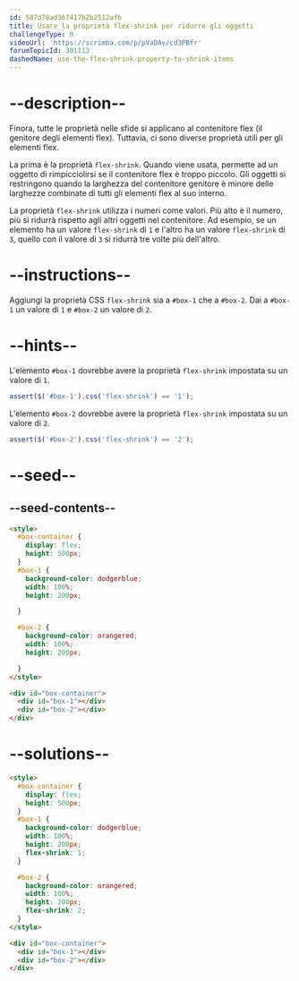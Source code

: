 ```yaml
---
id: 587d78ad367417b2b2512afb
title: Usare la proprietà flex-shrink per ridurre gli oggetti
challengeType: 0
videoUrl: 'https://scrimba.com/p/pVaDAv/cd3PBfr'
forumTopicId: 301113
dashedName: use-the-flex-shrink-property-to-shrink-items
---
```


# --description--

Finora, tutte le proprietà nelle sfide si applicano al contenitore flex (il genitore degli elementi flex). Tuttavia, ci sono diverse proprietà utili per gli elementi flex.

La prima è la proprietà `flex-shrink`. Quando viene usata, permette ad un oggetto di rimpicciolirsi se il contenitore flex è troppo piccolo. Gli oggetti si restringono quando la larghezza del contenitore genitore è minore delle larghezze combinate di tutti gli elementi flex al suo interno.

La proprietà `flex-shrink` utilizza i numeri come valori. Più alto è il numero, più si ridurrà rispetto agli altri oggetti nel contenitore. Ad esempio, se un elemento ha un valore `flex-shrink` di `1` e l'altro ha un valore `flex-shrink` di `3`, quello con il valore di `3` si ridurrà tre volte più dell'altro.

# --instructions--

Aggiungi la proprietà CSS `flex-shrink` sia a `#box-1` che a `#box-2`. Dai a `#box-1` un valore di `1` e `#box-2` un valore di `2`.

# --hints--

L'elemento `#box-1` dovrebbe avere la proprietà `flex-shrink` impostata su un valore di `1`.

```js
assert($('#box-1').css('flex-shrink') == '1');
```

L'elemento `#box-2` dovrebbe avere la proprietà `flex-shrink` impostata su un valore di `2`.

```js
assert($('#box-2').css('flex-shrink') == '2');
```

# --seed--

## --seed-contents--

```html
<style>
  #box-container {
    display: flex;
    height: 500px;
  }
  #box-1 {
    background-color: dodgerblue;
    width: 100%;
    height: 200px;

  }

  #box-2 {
    background-color: orangered;
    width: 100%;
    height: 200px;

  }
</style>

<div id="box-container">
  <div id="box-1"></div>
  <div id="box-2"></div>
</div>
```

# --solutions--

```html
<style>
  #box-container {
    display: flex;
    height: 500px;
  }
  #box-1 {
    background-color: dodgerblue;
    width: 100%;
    height: 200px;
    flex-shrink: 1;
  }

  #box-2 {
    background-color: orangered;
    width: 100%;
    height: 200px;
    flex-shrink: 2;
  }
</style>

<div id="box-container">
  <div id="box-1"></div>
  <div id="box-2"></div>
</div>
```
